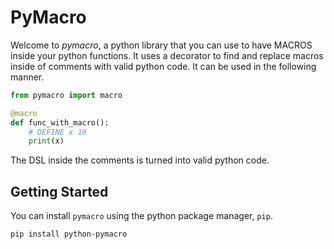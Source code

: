 # PyMacro

Welcome to *pymacro*, a python library that you can use to have MACROS inside your python functions.
It uses a decorator to find and replace macros inside of comments with valid python code. It can 
be used in the following manner.

```py
from pymacro import macro

@macro
def func_with_macro():
    # DEFINE x 10
    print(x)
```

The DSL inside the comments is turned into valid python code.

## Getting Started
You can install `pymacro` using the python package manager, `pip`.

```bash
pip install python-pymacro
```